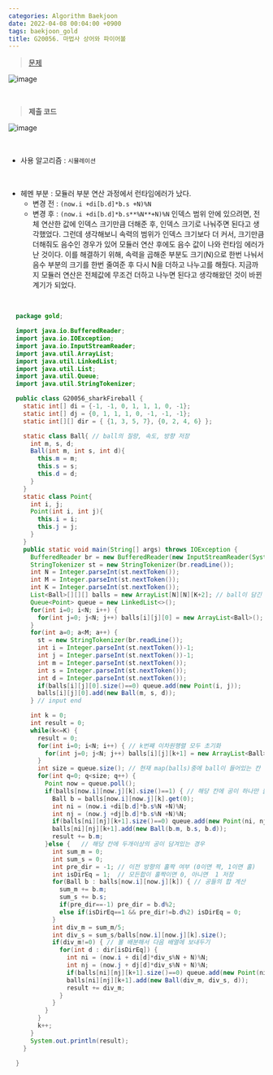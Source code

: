 ```yaml
---
categories: Algorithm Baekjoon
date: 2022-04-08 00:04:00 +0900
tags: baekjoon_gold
title: G20056. 마법사 상어와 파이어볼
---
```


> [문제](https://www.acmicpc.net/problem/20056)

![image](https://user-images.githubusercontent.com/80896077/173899388-fda7f098-2c37-461c-81c2-8350899cf5a4.png)

<br>

> **제출 코드**

![image](https://user-images.githubusercontent.com/80896077/173899436-693ebb50-98da-4ac6-9d59-edf7a4ade904.png)

<br>

- 사용 알고리즘 : `시뮬레이션`

<br>

- 헤멘 부분 : 모듈러 부분 연산 과정에서 런타임에러가 났다.
  - 변경 전 : `(now.i +di[b.d]*b.s +N)%N`
  - 변경 후 : `(now.i +di[b.d]*b.s**%N**+N)%N`
    인덱스 범위 안에 있으려면, 전체 연산한 값에 인덱스 크기만큼 더해준 후, 인덱스 크기로 나눠주면 된다고 생각했었다. 그런데 생각해보니 속력의 범위가 인덱스 크기보다 더 커서, 크기만큼 더해줘도 음수인 경우가 있어 모듈러 연산 후에도 음수 값이 나와 런타임 에러가 난 것이다.
    이를 해결하기 위해, 속력을 곱해준 부분도 크기(N)으로 한번 나눠서 음수 부분의 크기를 한번 줄여준 후 다시 N을 더하고 나누고를 해줬다.
    지금까지 모듈러 연산은 전체값에 무조건 더하고 나누면 된다고 생각해왔던 것이 바뀐 계기가 되었다.

<br>

```java
  package gold;

  import java.io.BufferedReader;
  import java.io.IOException;
  import java.io.InputStreamReader;
  import java.util.ArrayList;
  import java.util.LinkedList;
  import java.util.List;
  import java.util.Queue;
  import java.util.StringTokenizer;

  public class G20056_sharkFireball {
    static int[] di = {-1, -1, 0, 1, 1, 1, 0, -1};
    static int[] dj = {0, 1, 1, 1, 0, -1, -1, -1};
    static int[][] dir = { {1, 3, 5, 7}, {0, 2, 4, 6} };

    static class Ball{ // ball의 질량, 속도, 방향 저장
      int m, s, d;
      Ball(int m, int s, int d){
        this.m = m;
        this.s = s;
        this.d = d;
      }
    }
    static class Point{
      int i, j;
      Point(int i, int j){
        this.i = i;
        this.j = j;
      }
    }
    public static void main(String[] args) throws IOException {
      BufferedReader br = new BufferedReader(new InputStreamReader(System.in));
      StringTokenizer st = new StringTokenizer(br.readLine());
      int N = Integer.parseInt(st.nextToken());
      int M = Integer.parseInt(st.nextToken());
      int K = Integer.parseInt(st.nextToken());
      List<Ball>[][][] balls = new ArrayList[N][N][K+2]; // ball이 담긴 이차원행렬을, k번째별로 만들어둠
      Queue<Point> queue = new LinkedList<>();
      for(int i=0; i<N; i++) {
        for(int j=0; j<N; j++) balls[i][j][0] = new ArrayList<Ball>();
      }
      for(int a=0; a<M; a++) {
        st = new StringTokenizer(br.readLine());
        int i = Integer.parseInt(st.nextToken())-1;
        int j = Integer.parseInt(st.nextToken())-1;
        int m = Integer.parseInt(st.nextToken());
        int s = Integer.parseInt(st.nextToken());
        int d = Integer.parseInt(st.nextToken());
        if(balls[i][j][0].size()==0) queue.add(new Point(i, j));
        balls[i][j][0].add(new Ball(m, s, d));
      } // input end

      int k = 0;
      int result = 0;
      while(k<=K) {
        result = 0;
        for(int i=0; i<N; i++) { // k번째 이차원행렬 모두 초기화
          for(int j=0; j<N; j++) balls[i][j][k+1] = new ArrayList<Ball>();
        }
        int size = queue.size(); // 현재 map(balls)중에 ball이 들어있는 칸 수
        for(int q=0; q<size; q++) {
          Point now = queue.poll();
          if(balls[now.i][now.j][k].size()==1) { // 해당 칸에 공이 하나만 들어있는 경우
            Ball b = balls[now.i][now.j][k].get(0);
            int ni = (now.i +di[b.d]*b.s%N +N)%N;
            int nj = (now.j +dj[b.d]*b.s%N +N)%N;
            if(balls[ni][nj][k+1].size()==0) queue.add(new Point(ni, nj));
            balls[ni][nj][k+1].add(new Ball(b.m, b.s, b.d));
            result += b.m;
          }else {	// 해당 칸에 두개이상의 공이 담겨있는 경우
            int sum_m = 0;
            int sum_s = 0;
            int pre_dir = -1; // 이전 방향의 홀짝 여부 (0이면 짝, 1이면 홀)
            int isDirEq = 1;  // 모든합이 홀짝이면 0, 아니면  1 저장
            for(Ball b : balls[now.i][now.j][k]) { // 공들의 합 계산
              sum_m += b.m;
              sum_s += b.s;
              if(pre_dir==-1) pre_dir = b.d%2;
              else if(isDirEq==1 && pre_dir!=b.d%2) isDirEq = 0;
            }
            int div_m = sum_m/5;
            int div_s = sum_s/balls[now.i][now.j][k].size();
            if(div_m!=0) { // 볼 배분해서 다음 배열에 보내두기
              for(int d : dir[isDirEq]) {
                int ni = (now.i + di[d]*div_s%N + N)%N;
                int nj = (now.j + dj[d]*div_s%N + N)%N;
                if(balls[ni][nj][k+1].size()==0) queue.add(new Point(ni, nj));
                balls[ni][nj][k+1].add(new Ball(div_m, div_s, d));
                result += div_m;
              }
            }
          }
        }
        k++;
      }
      System.out.println(result);
    }

  }
```

